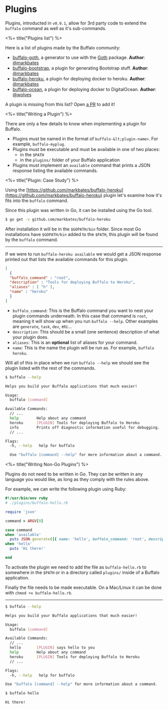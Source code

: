 # Plugins

Plugins, introducted in `v0.9.1`, allow for 3rd party code to extend the `buffalo` command as well as it's sub-commands.

<%= title("Plugins list") %>

Here is a list of plugins made by the Buffalo community:

* [buffalo-goth](https://github.com/gobuffalo/buffalo-goth), a generator to use with the [Goth](https://github.com/markbates/goth) package. **Author**: [@markbates](https://github.com/markbates)
* [buffalo-bootstrap](https://github.com/markbates/buffalo-bootstrap), a plugin for generating Bootstrap stuff. **Author**: [@markbates](https://github.com/markbates)
* [buffalo-heroku](https://github.com/markbates/buffalo-heroku), a plugin for deploying docker to heroku. **Author**: [@markbates](https://github.com/markbates)
* [buffalo-ocean](https://github.com/wolves/buffalo-ocean), a plugin for deploying docker to DigitalOcean. **Author**: [@wolves](https://github.com/wolves)

A plugin is missing from this list? Open [a PR](https://github.com/gobuffalo/gobuffalo/pulls) to add it!

<%= title("Writing a Plugin") %>

There are only a few details to know when implementing a plugin for Buffalo.

* Plugins must be named in the format of `buffalo-&lt;plugin-name>`. For example, `buffalo-myplug`.
* Plugins must be executable and must be available in one of two places:
  * in the `$PATH`
  * in the `plugins/` folder of your Buffalo application
* Plugins must implement an `available` command that prints a JSON response listing the available commands.

<%= title("Plugin: Case Study") %>

Using the [https://github.com/markbates/buffalo-heroku](https://github.com/markbates/buffalo-heroku) plugin let's examine how it's fits into the `buffalo` command.

Since this plugin was written in Go, it can be installed using the Go tool.

```bash
$ go get -v github.com/markbates/buffalo-heroku
```

After installation it will be in the `$GOPATH/bin` folder. Since most Go installations have `$GOPATH/bin` added to the `$PATH`, this plugin will be found by the `buffalo` command.

---

If we were to run `buffalo-heroku available` we would get a JSON response printed out that lists the available commands for this plugin.

```json
[
  {
  "buffalo_command" : "root",
  "description" : "Tools for deploying Buffalo to Heroku",
  "aliases" : [ "h" ],
  "name" : "heroku"
  }
]
```

* `buffalo_command`: This is the Buffalo command you want to nest your plugin commands underneath. In this case that command is `root`, meaning it will show up when you run `buffalo --help`. Other examples are `generate`, `task`, `dev`, etc...
* `description`: This should be a small (one sentence) description of what your plugin does.
* `aliases`: This is an **optional** list of aliases for your command.
* `name`: This is the name the plugin will be run as. For example, `buffalo heroku`.

Will all of this in place when we run `buffalo --help` we should see the plugin listed with the rest of the commands.

```bash
$ buffalo --help

Helps you build your Buffalo applications that much easier!

Usage:
  buffalo [command]

Available Commands:
  // ...
  help        Help about any command
  heroku      [PLUGIN] Tools for deploying Buffalo to Heroku
  info        Prints off diagnostic information useful for debugging.
  // ...

Flags:
  -h, --help   help for buffalo

  Use "buffalo [command] --help" for more information about a command.
```

<%= title("Writing Non-Go Plugins") %>

Plugins do not need to be written in Go. They can be written in any language you would like, as long as they comply with the rules above.

For example, we can write the following plugin using Ruby:

```ruby
#!/usr/bin/env ruby
# ./plugins/buffalo-hello.rb

require 'json'

command = ARGV[0]

case command
when 'available'
  puts JSON.generate([{ name: 'hello', buffalo_command: 'root', description: 'says hello to you' }])
when 'hello'
  puts 'Hi there!'

end
```

To activate the plugin we need to add the file as `buffalo-hello.rb` to somewhere in the `$PATH` or in a directory called `plugins/` inside of a Buffalo application.

Finally the file needs to be made executable. On a Mac/Linux it can be done with `chmod +x buffalo-hello.rb`.

---

```bash
$ buffalo --help

Helps you build your Buffalo applications that much easier!

Usage:
  buffalo [command]

Available Commands:
  // ...
  hello       [PLUGIN] says hello to you
  help        Help about any command
  heroku      [PLUGIN] Tools for deploying Buffalo to Heroku
  // ...

Flags:
  -h, --help   help for buffalo

Use "buffalo [command] --help" for more information about a command.
```

```bash
$ buffalo hello

Hi there!
```
